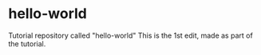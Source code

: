 # hello-world
Tutorial repository called "hello-world"
This is the 1st edit, made as part of the tutorial.
